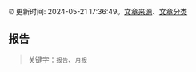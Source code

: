 :alarm_clock: 更新时间: 2024-05-21 17:36:49。[文章来源](/README.md)、[文章分类](/TAGS.md)

## 报告


> 关键字：`报告`、`月报`




